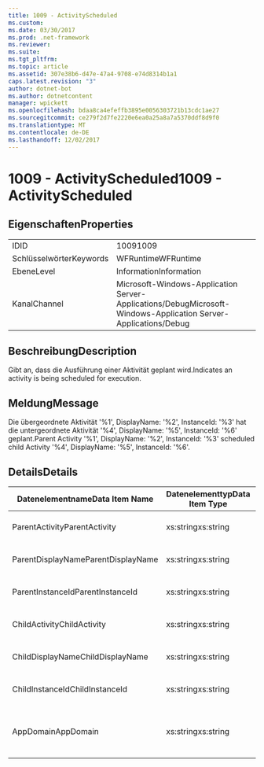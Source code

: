 ```yaml
---
title: 1009 - ActivityScheduled
ms.custom: 
ms.date: 03/30/2017
ms.prod: .net-framework
ms.reviewer: 
ms.suite: 
ms.tgt_pltfrm: 
ms.topic: article
ms.assetid: 307e38b6-d47e-47a4-9708-e74d8314b1a1
caps.latest.revision: "3"
author: dotnet-bot
ms.author: dotnetcontent
manager: wpickett
ms.openlocfilehash: bdaa8ca4efeffb3895e0056303721b13cdc1ae27
ms.sourcegitcommit: ce279f2d7fe2220e6ea0a25a8a7a5370ddf8d9f0
ms.translationtype: MT
ms.contentlocale: de-DE
ms.lasthandoff: 12/02/2017
---
```

# <a name="1009---activityscheduled"></a><span data-ttu-id="5951a-102">1009 - ActivityScheduled</span><span class="sxs-lookup"><span data-stu-id="5951a-102">1009 - ActivityScheduled</span></span>
## <a name="properties"></a><span data-ttu-id="5951a-103">Eigenschaften</span><span class="sxs-lookup"><span data-stu-id="5951a-103">Properties</span></span>  
  
|||  
|-|-|  
|<span data-ttu-id="5951a-104">ID</span><span class="sxs-lookup"><span data-stu-id="5951a-104">ID</span></span>|<span data-ttu-id="5951a-105">1009</span><span class="sxs-lookup"><span data-stu-id="5951a-105">1009</span></span>|  
|<span data-ttu-id="5951a-106">Schlüsselwörter</span><span class="sxs-lookup"><span data-stu-id="5951a-106">Keywords</span></span>|<span data-ttu-id="5951a-107">WFRuntime</span><span class="sxs-lookup"><span data-stu-id="5951a-107">WFRuntime</span></span>|  
|<span data-ttu-id="5951a-108">Ebene</span><span class="sxs-lookup"><span data-stu-id="5951a-108">Level</span></span>|<span data-ttu-id="5951a-109">Information</span><span class="sxs-lookup"><span data-stu-id="5951a-109">Information</span></span>|  
|<span data-ttu-id="5951a-110">Kanal</span><span class="sxs-lookup"><span data-stu-id="5951a-110">Channel</span></span>|<span data-ttu-id="5951a-111">Microsoft-Windows-Application Server-Applications/Debug</span><span class="sxs-lookup"><span data-stu-id="5951a-111">Microsoft-Windows-Application Server-Applications/Debug</span></span>|  
  
## <a name="description"></a><span data-ttu-id="5951a-112">Beschreibung</span><span class="sxs-lookup"><span data-stu-id="5951a-112">Description</span></span>  
 <span data-ttu-id="5951a-113">Gibt an, dass die Ausführung einer Aktivität geplant wird.</span><span class="sxs-lookup"><span data-stu-id="5951a-113">Indicates an activity is being scheduled for execution.</span></span>  
  
## <a name="message"></a><span data-ttu-id="5951a-114">Meldung</span><span class="sxs-lookup"><span data-stu-id="5951a-114">Message</span></span>  
 <span data-ttu-id="5951a-115">Die übergeordnete Aktivität '%1', DisplayName: '%2', InstanceId: '%3' hat die untergeordnete Aktivität '%4', DisplayName: '%5', InstanceId: '%6' geplant.</span><span class="sxs-lookup"><span data-stu-id="5951a-115">Parent Activity '%1', DisplayName: '%2', InstanceId: '%3' scheduled child Activity '%4', DisplayName: '%5', InstanceId: '%6'.</span></span>  
  
## <a name="details"></a><span data-ttu-id="5951a-116">Details</span><span class="sxs-lookup"><span data-stu-id="5951a-116">Details</span></span>  
  
|<span data-ttu-id="5951a-117">Datenelementname</span><span class="sxs-lookup"><span data-stu-id="5951a-117">Data Item Name</span></span>|<span data-ttu-id="5951a-118">Datenelementtyp</span><span class="sxs-lookup"><span data-stu-id="5951a-118">Data Item Type</span></span>|<span data-ttu-id="5951a-119">Beschreibung</span><span class="sxs-lookup"><span data-stu-id="5951a-119">Description</span></span>|  
|--------------------|--------------------|-----------------|  
|<span data-ttu-id="5951a-120">ParentActivity</span><span class="sxs-lookup"><span data-stu-id="5951a-120">ParentActivity</span></span>|<span data-ttu-id="5951a-121">xs:string</span><span class="sxs-lookup"><span data-stu-id="5951a-121">xs:string</span></span>|<span data-ttu-id="5951a-122">Der Typname der übergeordneten Aktivität.</span><span class="sxs-lookup"><span data-stu-id="5951a-122">The type name of the parent activity.</span></span>|  
|<span data-ttu-id="5951a-123">ParentDisplayName</span><span class="sxs-lookup"><span data-stu-id="5951a-123">ParentDisplayName</span></span>|<span data-ttu-id="5951a-124">xs:string</span><span class="sxs-lookup"><span data-stu-id="5951a-124">xs:string</span></span>|<span data-ttu-id="5951a-125">Der Anzeigename der übergeordneten Aktivität.</span><span class="sxs-lookup"><span data-stu-id="5951a-125">The display name of the parent activity.</span></span>|  
|<span data-ttu-id="5951a-126">ParentInstanceId</span><span class="sxs-lookup"><span data-stu-id="5951a-126">ParentInstanceId</span></span>|<span data-ttu-id="5951a-127">xs:string</span><span class="sxs-lookup"><span data-stu-id="5951a-127">xs:string</span></span>|<span data-ttu-id="5951a-128">Die Instanz-ID der übergeordneten Aktivität.</span><span class="sxs-lookup"><span data-stu-id="5951a-128">The instance id of the parent activity.</span></span>|  
|<span data-ttu-id="5951a-129">ChildActivity</span><span class="sxs-lookup"><span data-stu-id="5951a-129">ChildActivity</span></span>|<span data-ttu-id="5951a-130">xs:string</span><span class="sxs-lookup"><span data-stu-id="5951a-130">xs:string</span></span>|<span data-ttu-id="5951a-131">Der Typname der untergeordneten Aktivität.</span><span class="sxs-lookup"><span data-stu-id="5951a-131">The type name of the scheduled child activity.</span></span>|  
|<span data-ttu-id="5951a-132">ChildDisplayName</span><span class="sxs-lookup"><span data-stu-id="5951a-132">ChildDisplayName</span></span>|<span data-ttu-id="5951a-133">xs:string</span><span class="sxs-lookup"><span data-stu-id="5951a-133">xs:string</span></span>|<span data-ttu-id="5951a-134">Der Anzeigename der untergeordneten Aktivität.</span><span class="sxs-lookup"><span data-stu-id="5951a-134">The display name of the scheduled child activity.</span></span>|  
|<span data-ttu-id="5951a-135">ChildInstanceId</span><span class="sxs-lookup"><span data-stu-id="5951a-135">ChildInstanceId</span></span>|<span data-ttu-id="5951a-136">xs:string</span><span class="sxs-lookup"><span data-stu-id="5951a-136">xs:string</span></span>|<span data-ttu-id="5951a-137">Die Instanz-ID der geplanten untergeordneten Aktivität.</span><span class="sxs-lookup"><span data-stu-id="5951a-137">The instance id of the scheduled child activity.</span></span>|  
|<span data-ttu-id="5951a-138">AppDomain</span><span class="sxs-lookup"><span data-stu-id="5951a-138">AppDomain</span></span>|<span data-ttu-id="5951a-139">xs:string</span><span class="sxs-lookup"><span data-stu-id="5951a-139">xs:string</span></span>|<span data-ttu-id="5951a-140">Die von AppDomain.CurrentDomain.FriendlyName zurückgegebene Zeichenfolge.</span><span class="sxs-lookup"><span data-stu-id="5951a-140">The string returned by AppDomain.CurrentDomain.FriendlyName.</span></span>|
